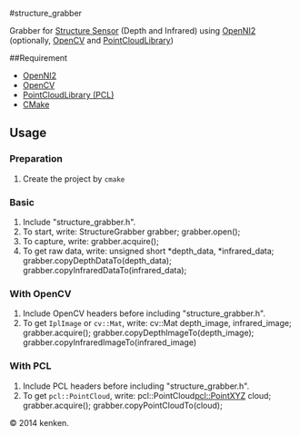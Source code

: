#structure_grabber

Grabber for [Structure Sensor](http://structure.io/) (Depth and Infrared) using [OpenNI2](http://structure.io/openni) (optionally, [OpenCV](http://opencv.org/) and [PointCloudLibrary](http://pointclouds.org/))

##Requirement

* [OpenNI2](http://structure.io/openni)
* [OpenCV](http://opencv.org/)
* [PointCloudLibrary (PCL)](http://pointclouds.org/)
* [CMake](http://www.cmake.org/)

## Usage

### Preparation

1. Create the project by `cmake`

### Basic

1. Include "structure_grabber.h".
2. To start, write:
    StructureGrabber grabber;
    grabber.open();
3. To capture, write:
    grabber.acquire();
4. To get raw data, write:
    unsigned short *depth_data, *infrared_data;
    grabber.copyDepthDataTo(depth_data);
    grabber.copyInfraredDataTo(infrared_data);
  
### With OpenCV

1. Include OpenCV headers before including "structure_grabber.h".
2. To get `IplImage` or `cv::Mat`, write:
    cv::Mat depth_image, infrared_image;
    grabber.acquire();
    grabber.copyDepthImageTo(depth_image);
    grabber.copyInfraredImageTo(infrared_image)

### With PCL

1. Include PCL headers before including "structure_grabber.h".
2. To get `pcl::PointCloud`, write:
    pcl::PointCloud<pcl::PointXYZ> cloud;
    grabber.acquire();
    grabber.copyPointCloudTo(cloud);


&copy; 2014 kenken.
